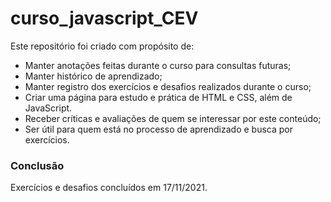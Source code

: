 # curso_javascript_CEV
Este repositório foi criado com propósito de:

- Manter anotações feitas durante o curso para consultas futuras;
- Manter histórico de aprendizado;
- Manter registro dos exercícios e desafios realizados durante o curso;
- Criar uma página para estudo e prática de HTML e CSS, além de JavaScript.
- Receber críticas e avaliações de quem se interessar por este conteúdo;
- Ser útil para quem está no processo de aprendizado e busca por exercícios.



###  Conclusão

Exercícios e desafios concluídos em 17/11/2021.
